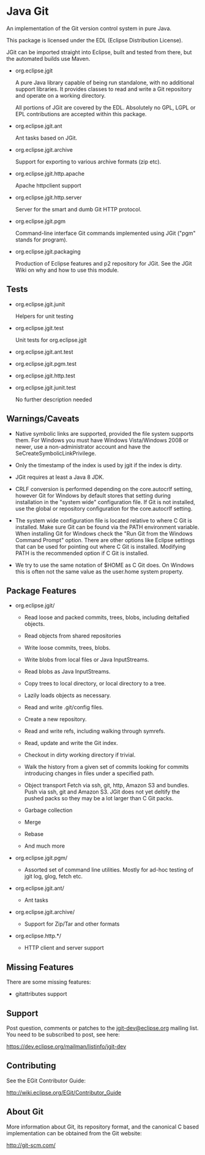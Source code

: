 Java Git
========

An implementation of the Git version control system in pure Java.

This package is licensed under the EDL (Eclipse Distribution
License).

JGit can be imported straight into Eclipse, built and tested from
there, but the automated builds use Maven.

- org.eclipse.jgit

    A pure Java library capable of being run standalone, with no
    additional support libraries. It provides classes to read and
    write a Git repository and operate on a working directory.

    All portions of JGit are covered by the EDL. Absolutely no GPL,
    LGPL or EPL contributions are accepted within this package.

- org.eclipse.jgit.ant

    Ant tasks based on JGit.

- org.eclipse.jgit.archive

    Support for exporting to various archive formats (zip etc).

- org.eclipse.jgit.http.apache

    Apache httpclient support

- org.eclipse.jgit.http.server

    Server for the smart and dumb Git HTTP protocol.

- org.eclipse.jgit.pgm

    Command-line interface Git commands implemented using JGit
    ("pgm" stands for program).

- org.eclipse.jgit.packaging

    Production of Eclipse features and p2 repository for JGit. See the JGit
    Wiki on why and how to use this module.

Tests
-----

- org.eclipse.jgit.junit

    Helpers for unit testing

- org.eclipse.jgit.test

    Unit tests for org.eclipse.jgit

- org.eclipse.jgit.ant.test
- org.eclipse.jgit.pgm.test
- org.eclipse.jgit.http.test
- org.eclipse.jgit.junit.test

    No further description needed

Warnings/Caveats
----------------

- Native symbolic links are supported, provided the file system supports
  them. For Windows you must have Windows Vista/Windows 2008 or newer,
  use a non-administrator account and have the SeCreateSymbolicLinkPrivilege.

- Only the timestamp of the index is used by jgit if the index is
  dirty.

- JGit requires at least a Java 8 JDK.

- CRLF conversion is performed depending on the core.autocrlf setting,
  however Git for Windows by default stores that setting during
  installation in the "system wide" configuration file. If Git is not
  installed, use the global or repository configuration for the
  core.autocrlf setting.

- The system wide configuration file is located relative to where C
  Git is installed. Make sure Git can be found via the PATH
  environment variable. When installing Git for Windows check the "Run
  Git from the Windows Command Prompt" option. There are other options
  like Eclipse settings that can be used for pointing out where C Git
  is installed. Modifying PATH is the recommended option if C Git is
  installed.

- We try to use the same notation of $HOME as C Git does. On Windows
  this is often not the same value as the user.home system property.


Package Features
----------------

- org.eclipse.jgit/

    * Read loose and packed commits, trees, blobs, including
      deltafied objects.

    * Read objects from shared repositories

    * Write loose commits, trees, blobs.

    * Write blobs from local files or Java InputStreams.

    * Read blobs as Java InputStreams.

    * Copy trees to local directory, or local directory to a tree.

    * Lazily loads objects as necessary.

    * Read and write .git/config files.

    * Create a new repository.

    * Read and write refs, including walking through symrefs.

    * Read, update and write the Git index.

    * Checkout in dirty working directory if trivial.

    * Walk the history from a given set of commits looking for commits
      introducing changes in files under a specified path.

    * Object transport
      Fetch via ssh, git, http, Amazon S3 and bundles.
      Push via ssh, git and Amazon S3. JGit does not yet deltify
      the pushed packs so they may be a lot larger than C Git packs.

    * Garbage collection

    * Merge

    * Rebase

    * And much more

- org.eclipse.jgit.pgm/

    * Assorted set of command line utilities. Mostly for ad-hoc testing of jgit
      log, glog, fetch etc.

- org.eclipse.jgit.ant/

    * Ant tasks

- org.eclipse.jgit.archive/

    * Support for Zip/Tar and other formats

- org.eclipse.http.*/

    * HTTP client and server support

Missing Features
----------------

There are some missing features:

- gitattributes support


Support
-------

Post question, comments or patches to the jgit-dev@eclipse.org mailing list.
You need to be subscribed to post, see here:

https://dev.eclipse.org/mailman/listinfo/jgit-dev


Contributing
------------

See the EGit Contributor Guide:

http://wiki.eclipse.org/EGit/Contributor_Guide


About Git
---------

More information about Git, its repository format, and the canonical
C based implementation can be obtained from the Git website:

http://git-scm.com/
